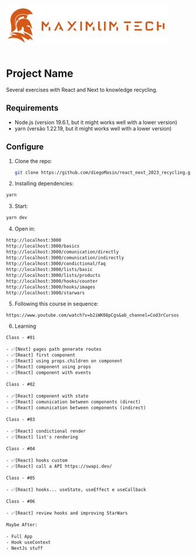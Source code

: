 ![Alt text](https://raw.githubusercontent.com/diegoMasin/landing-maximumtech/master/assets/img/new-logo-mt-01.png)
<br><br>

# Project Name

Several exercises with React and Next to knowledge recycling.

## Requirements

- Node.js (version 19.6.1, but it might works well with a lower version)
- yarn (versão 1.22.19, but it might works well with a lower version)

## Configure

1. Clone the repo:

   ```bash
   git clone https://github.com/diegoMasin/react_next_2023_recycling.git
   ```

2. Installing dependencies:

```bash
yarn
```

3. Start:

```bash
yarn dev
```

4. Open in:

```
http://localhost:3000
http://localhost:3000/basics
http://localhost:3000/comunication/directly
http://localhost:3000/comunication/indirectly
http://localhost:3000/condictional/faq
http://localhost:3000/lists/basic
http://localhost:3000/lists/products
http://localhost:3000/hooks/counter
http://localhost:3000/hooks/images
http://localhost:3000/starwars
```

5. Following this course in sequence:

```
https://www.youtube.com/watch?v=b2iWK08pCgs&ab_channel=Cod3rCursos
```

6. Learning

```
Class - #01

- ✅[Next] pages path generate routes
- ✅[React] first component
- ✅[React] using props.children on component
- ✅[React] component using props
- ✅[React] component with events

Class - #02

- ✅[React] component with state
- ✅[React] comunication between components (direct)
- ✅[React] comunication between components (indirect)

Class - #03

- ✅[React] condictional render
- ✅[React] list's rendering

Class - #04

- ✅[React] hooks custom
- ✅[React] call a API https://swapi.dev/

Class - #05

- ✅[React] hooks... useState, useEffect e useCallback

Class - #06

- ✅[React] review hooks and improving StarWars

Maybe After:

- Full App
- Hook useContext
- NextJs stuff
```
